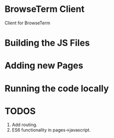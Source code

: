 # BrowseTerm Client
Client for BrowseTerm

# Building the JS Files

# Adding new Pages

# Running the code locally


# TODOS
1. Add routing.
2. ES6 functionality in pages->javascript.